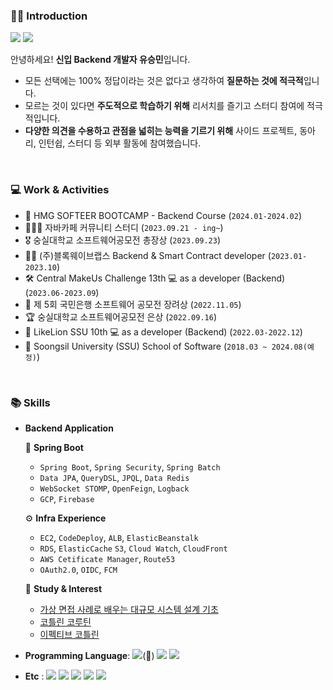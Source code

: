 <div> 
  
### 💁‍♀️ Introduction
<img src="https://img.shields.io/badge/Gmail-EA4335?style=flat&logo=gmail&logoColor=white&link=mailto:ojysep9987@gmail.com"/> 
<a href="https://www.instagram.com/99winnmin/"> <img src="https://img.shields.io/badge/instagram-5333ED?style=flat&logo=instagram&logoColor=white"/></a>
 

안녕하세요! **신입 Backend 개발자 유승민**입니다. 
- 모든 선택에는 100% 정답이라는 것은 없다고 생각하여 **질문하는 것에 적극적**입니다.
- 모르는 것이 있다면 **주도적으로 학습하기 위해** 리서치를 즐기고 스터디 참여에 적극적입니다.
- **다양한 의견을 수용하고 관점을 넓히는 능력을 기르기 위해** 사이드 프로젝트, 동아리, 인턴쉽, 스터디 등 외부 활동에 참여했습니다.

<br>

### 💻 Work & Activities
- 🚗 HMG SOFTEER BOOTCAMP - Backend Course (`2024.01-2024.02`)
- 🧑🏻‍💻 자바카페 커뮤니티 스터디 (`2023.09.21 - ing~`)
- 🎖️ 숭실대학교 소프트웨어공모전 총장상 (`2023.09.23`)
- 🙎‍♂️ (주)블록웨이브랩스 Backend & Smart Contract developer (`2023.01-2023.10`)
- 🛠️ Central MakeUs Challenge 13th 💻 as a developer (Backend) (`2023.06-2023.09`)
- 🥉 제 5회 국민은행 소프트웨어 공모전 장려상 (`2022.11.05`)
- 🏆 숭실대학교 소프트웨어공모전 은상 (`2022.09.16`)
- 🦁 LikeLion SSU 10th 💻 as a developer (Backend) (`2022.03-2022.12`)
- 🏫 Soongsil University (SSU) School of Software (`2018.03 ~ 2024.08(예정)`)

<br>

### 📚 Skills
- **Backend Application**
  
    🌱 **Spring Boot**    
    - `Spring Boot`, `Spring Security`, `Spring Batch`
    - `Data JPA`, `QueryDSL`, `JPQL`, `Data Redis`
    - `WebSocket STOMP`, `OpenFeign`, `Logback`
    - `GCP`, `Firebase`
  
      
    ⚙️ **Infra Experience**
    - `EC2`, `CodeDeploy`, `ALB`, `ElasticBeanstalk`
    - `RDS`, `ElasticCache` `S3`, `Cloud Watch`, `CloudFront`
    - `AWS Cetificate Manager`, `Route53`
    - `OAuth2.0`, `OIDC`, `FCM`
 
    📖 **Study & Interest**
    - [가상 면접 사례로 배우는 대규모 시스템 설계 기초
](https://www.yes24.com/Product/Goods/102819435)
    - [코틀린 코루틴](https://www.yes24.com/Product/Goods/123034354)
    - [이펙티브 코틀린](https://www.yes24.com/Product/Goods/106225986)
    
- **Programming Language**: <img src="https://img.shields.io/badge/Java-339933?style=flat&logo=Java&logoColor=white"/>(💪) <img src="https://img.shields.io/badge/Kotlin-7F52FF?style=flat&logo=kotlin&logoColor=white"/> <img src="https://img.shields.io/badge/Python-1572B6?style=flat&logo=python&logoColor=white"/>

- **Etc** : <img src="https://img.shields.io/badge/Git-F05032?style=flat&logo=Git&logoColor=white"/></a>
  <img src="https://img.shields.io/badge/Slack-4A154B?style=flat&logo=Slack&logoColor=white"/></a>
  <img src="https://img.shields.io/badge/Notion-1E1E1E?style=flat&logo=Notion&logoColor=white"/></a>
  <img src="https://img.shields.io/badge/Figma-00D8E0?style=flat&logo=Figma&logoColor=white"/></a>
  <img src="https://img.shields.io/badge/Sentry-362D59?style=flat&logo=Sentry&logoColor=white"/></a>

</div>
